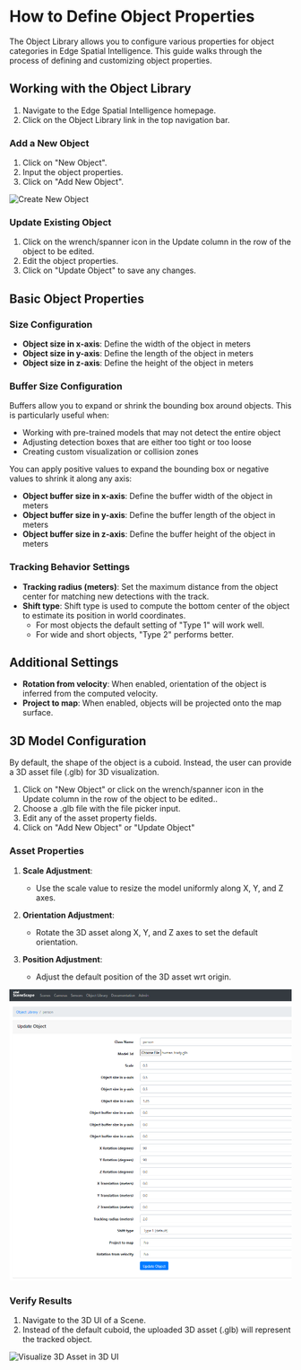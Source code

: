 # How to Define Object Properties

The Object Library allows you to configure various properties for object categories in Edge Spatial Intelligence. This guide walks through the process of defining and customizing object properties.

## Working with the Object Library

1. Navigate to the Edge Spatial Intelligence homepage.
2. Click on the Object Library link in the top navigation bar.

### Add a New Object

1. Click on "New Object".
2. Input the object properties.
3. Click on "Add New Object".

![Create New Object](images/ui/new-object.png)

### Update Existing Object

1. Click on the wrench/spanner icon in the Update column in the row of the object to be edited.
2. Edit the object properties.
3. Click on "Update Object" to save any changes.

## Basic Object Properties

### Size Configuration

- **Object size in x-axis**: Define the width of the object in meters
- **Object size in y-axis**: Define the length of the object in meters
- **Object size in z-axis**: Define the height of the object in meters

### Buffer Size Configuration

Buffers allow you to expand or shrink the bounding box around objects. This is particularly useful when:

- Working with pre-trained models that may not detect the entire object
- Adjusting detection boxes that are either too tight or too loose
- Creating custom visualization or collision zones

You can apply positive values to expand the bounding box or negative values to shrink it along any axis:

- **Object buffer size in x-axis**: Define the buffer width of the object in meters
- **Object buffer size in y-axis**: Define the buffer length of the object in meters
- **Object buffer size in z-axis**: Define the buffer height of the object in meters

### Tracking Behavior Settings

- **Tracking radius (meters)**: Set the maximum distance from the object center for matching new detections with the track.
- **Shift type**: Shift type is used to compute the bottom center of the object to estimate its position in world coordinates.
  - For most objects the default setting of "Type 1" will work well.
  - For wide and short objects, "Type 2" performs better.

## Additional Settings

- **Rotation from velocity**: When enabled, orientation of the object is inferred from the computed velocity.
- **Project to map**: When enabled, objects will be projected onto the map surface.

## 3D Model Configuration

By default, the shape of the object is a cuboid. Instead, the user can provide a 3D asset file (.glb) for 3D visualization.

1. Click on "New Object" or click on the wrench/spanner icon in the Update column in the row of the object to be edited..
2. Choose a .glb file with the file picker input.
3. Edit any of the asset property fields.
4. Click on "Add New Object" or "Update Object"

### Asset Properties

1. **Scale Adjustment**:
   - Use the scale value to resize the model uniformly along X, Y, and Z axes.

2. **Orientation Adjustment**:
   - Rotate the 3D asset along X, Y, and Z axes to set the default orientation.

3. **Position Adjustment**:
   - Adjust the default position of the 3D asset wrt origin.

![Add GLB as Object Asset](images/ui/object-glb.png)

### Verify Results

1. Navigate to the 3D UI of a Scene.
2. Instead of the default cuboid, the uploaded 3D asset (.glb) will represent the tracked object.

![Visualize 3D Asset in 3D UI](images/ui/glb-asset-3d-ui.png)
